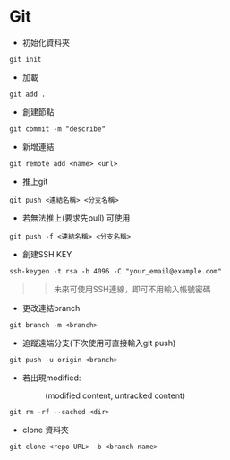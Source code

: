 # Git  
  
- 初始化資料夾  
```
git init
```
- 加載    
```
git add .   
```  
- 創建節點    
```
git commit -m "describe"   
```
- 新增連結  
```
git remote add <name> <url>
```
- 推上git   
``` 
git push <連結名稱> <分支名稱>
``` 
- 若無法推上(要求先pull)  可使用   
```
git push -f <連結名稱> <分支名稱>  
```
- 創建SSH KEY  
```
ssh-keygen -t rsa -b 4096 -C "your_email@example.com"
```
>> 未來可使用SSH連線，即可不用輸入帳號密碼

- 更改連結branch
```
git branch -m <branch>
```
- 追蹤遠端分支(下次使用可直接輸入git push)
```
git push -u origin <branch>
```
- 若出現modified: <dir> (modified content, untracked content)  

```
git rm -rf --cached <dir>
```
- clone 資料夾
```
git clone <repo URL> -b <branch name>
```
